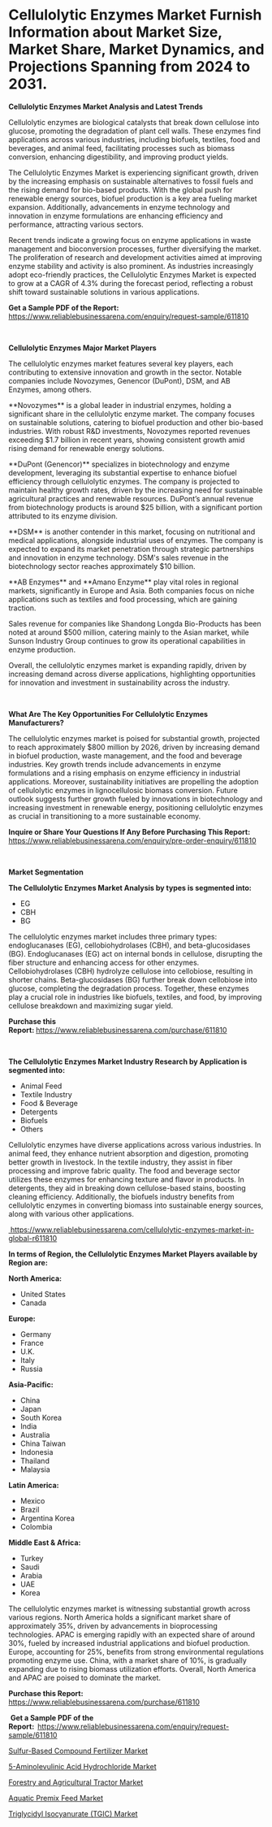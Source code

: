 <p><h1>Cellulolytic Enzymes Market Furnish Information about Market Size, Market Share, Market Dynamics, and Projections Spanning from 2024 to 2031.</h1></p><p><strong>Cellulolytic Enzymes Market Analysis and Latest Trends</strong></p>
<p><p>Cellulolytic enzymes are biological catalysts that break down cellulose into glucose, promoting the degradation of plant cell walls. These enzymes find applications across various industries, including biofuels, textiles, food and beverages, and animal feed, facilitating processes such as biomass conversion, enhancing digestibility, and improving product yields.</p><p>The Cellulolytic Enzymes Market is experiencing significant growth, driven by the increasing emphasis on sustainable alternatives to fossil fuels and the rising demand for bio-based products. With the global push for renewable energy sources, biofuel production is a key area fueling market expansion. Additionally, advancements in enzyme technology and innovation in enzyme formulations are enhancing efficiency and performance, attracting various sectors.</p><p>Recent trends indicate a growing focus on enzyme applications in waste management and bioconversion processes, further diversifying the market. The proliferation of research and development activities aimed at improving enzyme stability and activity is also prominent. As industries increasingly adopt eco-friendly practices, the Cellulolytic Enzymes Market is expected to grow at a CAGR of 4.3% during the forecast period, reflecting a robust shift toward sustainable solutions in various applications.</p></p>
<p><strong>Get a Sample PDF of the Report:&nbsp;</strong> <a href="https://www.reliablebusinessarena.com/enquiry/request-sample/611810?utm_campaign=1871&utm_medium=2&utm_source=Github&utm_content=ia&utm_term=10122024&utm_id=cellulolytic-enzymes">https://www.reliablebusinessarena.com/enquiry/request-sample/611810</a></p>
<p>&nbsp;</p>
<p><strong>Cellulolytic Enzymes Major Market Players</strong></p>
<p><p>The cellulolytic enzymes market features several key players, each contributing to extensive innovation and growth in the sector. Notable companies include Novozymes, Genencor (DuPont), DSM, and AB Enzymes, among others.</p><p>**Novozymes** is a global leader in industrial enzymes, holding a significant share in the cellulolytic enzyme market. The company focuses on sustainable solutions, catering to biofuel production and other bio-based industries. With robust R&D investments, Novozymes reported revenues exceeding $1.7 billion in recent years, showing consistent growth amid rising demand for renewable energy solutions.</p><p>**DuPont (Genencor)** specializes in biotechnology and enzyme development, leveraging its substantial expertise to enhance biofuel efficiency through cellulolytic enzymes. The company is projected to maintain healthy growth rates, driven by the increasing need for sustainable agricultural practices and renewable resources. DuPont’s annual revenue from biotechnology products is around $25 billion, with a significant portion attributed to its enzyme division.</p><p>**DSM** is another contender in this market, focusing on nutritional and medical applications, alongside industrial uses of enzymes. The company is expected to expand its market penetration through strategic partnerships and innovation in enzyme technology. DSM's sales revenue in the biotechnology sector reaches approximately $10 billion.</p><p>**AB Enzymes** and **Amano Enzyme** play vital roles in regional markets, significantly in Europe and Asia. Both companies focus on niche applications such as textiles and food processing, which are gaining traction. </p><p>Sales revenue for companies like Shandong Longda Bio-Products has been noted at around $500 million, catering mainly to the Asian market, while Sunson Industry Group continues to grow its operational capabilities in enzyme production. </p><p>Overall, the cellulolytic enzymes market is expanding rapidly, driven by increasing demand across diverse applications, highlighting opportunities for innovation and investment in sustainability across the industry.</p></p>
<p>&nbsp;</p>
<p><strong>What Are The Key Opportunities For Cellulolytic Enzymes Manufacturers?</strong></p>
<p><p>The cellulolytic enzymes market is poised for substantial growth, projected to reach approximately $800 million by 2026, driven by increasing demand in biofuel production, waste management, and the food and beverage industries. Key growth trends include advancements in enzyme formulations and a rising emphasis on enzyme efficiency in industrial applications. Moreover, sustainability initiatives are propelling the adoption of cellulolytic enzymes in lignocellulosic biomass conversion. Future outlook suggests further growth fueled by innovations in biotechnology and increasing investment in renewable energy, positioning cellulolytic enzymes as crucial in transitioning to a more sustainable economy.</p></p>
<p><strong>Inquire or Share Your Questions If Any Before Purchasing This Report:</strong> <a href="https://www.reliablebusinessarena.com/enquiry/pre-order-enquiry/611810?utm_campaign=1871&utm_medium=2&utm_source=Github&utm_content=ia&utm_term=10122024&utm_id=cellulolytic-enzymes">https://www.reliablebusinessarena.com/enquiry/pre-order-enquiry/611810</a></p>
<p>&nbsp;</p>
<p><strong>Market Segmentation</strong></p>
<p><strong>The Cellulolytic Enzymes Market Analysis by types is segmented into:</strong></p>
<p><ul><li>EG</li><li>CBH</li><li>BG</li></ul></p>
<p><p>The cellulolytic enzymes market includes three primary types: endoglucanases (EG), cellobiohydrolases (CBH), and beta-glucosidases (BG). Endoglucanases (EG) act on internal bonds in cellulose, disrupting the fiber structure and enhancing access for other enzymes. Cellobiohydrolases (CBH) hydrolyze cellulose into cellobiose, resulting in shorter chains. Beta-glucosidases (BG) further break down cellobiose into glucose, completing the degradation process. Together, these enzymes play a crucial role in industries like biofuels, textiles, and food, by improving cellulose breakdown and maximizing sugar yield.</p></p>
<p><strong>Purchase this Report:&nbsp;</strong><a href="https://www.reliablebusinessarena.com/purchase/611810?utm_campaign=1871&utm_medium=2&utm_source=Github&utm_content=ia&utm_term=10122024&utm_id=cellulolytic-enzymes">https://www.reliablebusinessarena.com/purchase/611810</a></p>
<p>&nbsp;</p>
<p><strong>The Cellulolytic Enzymes Market Industry Research by Application is segmented into:</strong></p>
<p><ul><li>Animal Feed</li><li>Textile Industry</li><li>Food & Beverage</li><li>Detergents</li><li>Biofuels</li><li>Others</li></ul></p>
<p><p>Cellulolytic enzymes have diverse applications across various industries. In animal feed, they enhance nutrient absorption and digestion, promoting better growth in livestock. In the textile industry, they assist in fiber processing and improve fabric quality. The food and beverage sector utilizes these enzymes for enhancing texture and flavor in products. In detergents, they aid in breaking down cellulose-based stains, boosting cleaning efficiency. Additionally, the biofuels industry benefits from cellulolytic enzymes in converting biomass into sustainable energy sources, along with various other applications.</p></p>
<p><a href="https://www.reliablebusinessarena.com/cellulolytic-enzymes-market-in-global-r611810?utm_campaign=1871&utm_medium=2&utm_source=Github&utm_content=ia&utm_term=10122024&utm_id=cellulolytic-enzymes">&nbsp;https://www.reliablebusinessarena.com/cellulolytic-enzymes-market-in-global-r611810</a></p>
<p><strong>In terms of Region, the Cellulolytic Enzymes Market Players available by Region are:</strong></p>
<p>
    <p> <strong> North America: </strong>
        <ul>
            <li>United States</li>
            <li>Canada</li>
        </ul>
        </p> 
    <p> <strong> Europe: </strong>
        <ul>
            <li>Germany</li>
            <li>France</li>
            <li>U.K.</li>
            <li>Italy</li>
            <li>Russia</li>
        </ul>
        </p> 
    <p> <strong> Asia-Pacific: </strong>
        <ul>
            <li>China</li>
            <li>Japan</li>
            <li>South Korea</li>
            <li>India</li>
            <li>Australia</li>
            <li>China Taiwan</li>
            <li>Indonesia</li>
            <li>Thailand</li>
            <li>Malaysia</li>
        </ul>
        </p> 
    <p> <strong> Latin America: </strong>
        <ul>
            <li>Mexico</li>
            <li>Brazil</li>
            <li>Argentina Korea</li>
            <li>Colombia</li>
        </ul>
        </p> 
    <p> <strong> Middle East & Africa: </strong>
        <ul>
            <li>Turkey</li>
            <li>Saudi</li>
            <li>Arabia</li>
            <li>UAE</li>
            <li>Korea</li>
        </ul>
    </p>
    </p>
<p><p>The cellulolytic enzymes market is witnessing substantial growth across various regions. North America holds a significant market share of approximately 35%, driven by advancements in bioprocessing technologies. APAC is emerging rapidly with an expected share of around 30%, fueled by increased industrial applications and biofuel production. Europe, accounting for 25%, benefits from strong environmental regulations promoting enzyme use. China, with a market share of 10%, is gradually expanding due to rising biomass utilization efforts. Overall, North America and APAC are poised to dominate the market.</p></p>
<p><strong>Purchase this Report: </strong><a href="https://www.reliablebusinessarena.com/purchase/611810?utm_campaign=1871&utm_medium=2&utm_source=Github&utm_content=ia&utm_term=10122024&utm_id=cellulolytic-enzymes">https://www.reliablebusinessarena.com/purchase/611810</a></p>
<p>&nbsp;<strong>Get a Sample PDF of the Report:&nbsp;&nbsp;</strong><a href="https://www.reliablebusinessarena.com/enquiry/request-sample/611810?utm_campaign=1871&utm_medium=2&utm_source=Github&utm_content=ia&utm_term=10122024&utm_id=cellulolytic-enzymes">https://www.reliablebusinessarena.com/enquiry/request-sample/611810</a></p>
<p><strong></strong></p>
<p><p><a href="https://www.linkedin.com/pulse/exploring-sulfur-based-compound-fertilizer-market-size-c38ce?utm_campaign=1871&utm_medium=2&utm_source=Github&utm_content=ia&utm_term=10122024&utm_id=cellulolytic-enzymes">Sulfur-Based Compound Fertilizer Market</a></p><p><a href="https://www.linkedin.com/pulse/th-score-market-0ptye?utm_campaign=1871&utm_medium=2&utm_source=Github&utm_content=ia&utm_term=10122024&utm_id=cellulolytic-enzymes">5-Aminolevulinic Acid Hydrochloride Market</a></p><p><a href="https://www.linkedin.com/pulse/forestry-agricultural-tractor-market-size-competitive-hja8e?utm_campaign=1871&utm_medium=2&utm_source=Github&utm_content=ia&utm_term=10122024&utm_id=cellulolytic-enzymes">Forestry and Agricultural Tractor Market</a></p><p><a href="https://www.linkedin.com/pulse/aquatic-premix-feed-market-study-growth-opportunities-value-qqfwe?utm_campaign=1871&utm_medium=2&utm_source=Github&utm_content=ia&utm_term=10122024&utm_id=cellulolytic-enzymes">Aquatic Premix Feed Market</a></p><p><a href="https://www.linkedin.com/pulse/th-score-market-0ptye?utm_campaign=1871&utm_medium=2&utm_source=Github&utm_content=ia&utm_term=10122024&utm_id=cellulolytic-enzymes">Triglycidyl Isocyanurate (TGIC) Market</a></p></p>